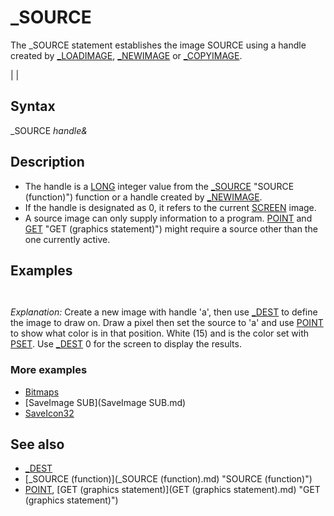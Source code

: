 # _SOURCE

The _SOURCE statement establishes the image SOURCE using a handle created by [_LOADIMAGE](_LOADIMAGE.md), [_NEWIMAGE](_NEWIMAGE.md) or [_COPYIMAGE](_COPYIMAGE.md).

  

|  |

## Syntax

_SOURCE *handle&*
  

## Description

* The handle is a [LONG](LONG.md) integer value from the [_SOURCE](_SOURCE.md) "SOURCE (function)") function or a handle created by [_NEWIMAGE](_NEWIMAGE.md).
* If the handle is designated as 0, it refers to the current [SCREEN](SCREEN.md) image.
* A source image can only supply information to a program. [POINT](POINT.md) and [GET](GET.md) "GET (graphics statement)") might require a source other than the one currently active.

  

## Examples

``` [SCREEN](SCREEN.md) 13 a = [_NEWIMAGE](_NEWIMAGE.md)(320,200,13) [_DEST](_DEST.md) a [PSET](PSET.md) (100, 100), 15 _SOURCE a [_DEST](_DEST.md) 0 [PRINT](PRINT.md) [POINT](POINT.md)(100, 100)  
```

```  15  
```

*Explanation:* Create a new image with handle 'a', then use [_DEST](_DEST.md) to define the image to draw on. Draw a pixel then set the source to 'a' and use [POINT](POINT.md) to show what color is in that position. White (15) and is the color set with [PSET](PSET.md). Use [_DEST](_DEST.md) 0 for the screen to display the results.
### More examples

* [Bitmaps](Bitmaps.md)
* [SaveImage SUB](SaveImage SUB.md)
* [SaveIcon32](SaveIcon32.md)

  

## See also

* [_DEST](_DEST.md)
* [_SOURCE (function)](_SOURCE (function).md) "SOURCE (function)")
* [POINT](POINT.md), [GET (graphics statement)](GET (graphics statement).md) "GET (graphics statement)")

  
